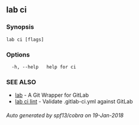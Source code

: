 ## lab ci



### Synopsis




```
lab ci [flags]
```

### Options

```
  -h, --help   help for ci
```

### SEE ALSO
* [lab](index.md)	 - A Git Wrapper for GitLab
* [lab ci lint](lab_ci_lint.md)	 - Validate .gitlab-ci.yml against GitLab

###### Auto generated by spf13/cobra on 19-Jan-2018
